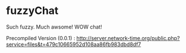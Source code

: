 fuzzyChat
=========

Such fuzzy. Much awsome! WOW chat!

Precompiled Version (0.0.1) : http://server.network-time.org/public.php?service=files&t=479c10665952d108aa86fb983dbd8df7
